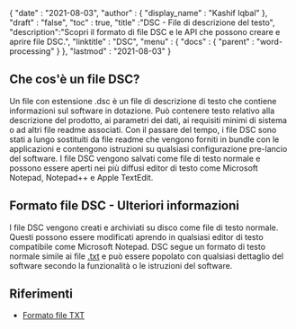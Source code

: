 {
  "date" : "2021-08-03",
  "author" : {
    "display_name" : "Kashif Iqbal"
},
  "draft" : "false",
  "toc" : true,
  "title" :"DSC - File di descrizione del testo",
  "description":"Scopri il formato di file DSC e le API che possono creare e aprire file DSC.",
  "linktitle" : "DSC",
  "menu" : {
    "docs" : {
      "parent" : "word-processing"
}
},
  "lastmod" : "2021-08-03"
}

## Che cos'è un file DSC?

Un file con estensione .dsc è un file di descrizione di testo che contiene informazioni sul software in dotazione. Può contenere testo relativo alla descrizione del prodotto, ai parametri dei dati, ai requisiti minimi di sistema o ad altri file readme associati. Con il passare del tempo, i file DSC sono stati a lungo sostituiti da file readme che vengono forniti in bundle con le applicazioni e contengono istruzioni su qualsiasi configurazione pre-lancio del software. I file DSC vengono salvati come file di testo normale e possono essere aperti nei più diffusi editor di testo come Microsoft Notepad, Notepad++ e Apple TextEdit.

## Formato file DSC - Ulteriori informazioni

I file DSC vengono creati e archiviati su disco come file di testo normale. Questi possono essere modificati aprendo in qualsiasi editor di testo compatibile come Microsoft Notepad. DSC segue un formato di testo normale simile ai file [.txt](/it/word-processing/txt/) e può essere popolato con qualsiasi dettaglio del software secondo la funzionalità o le istruzioni del software.

## Riferimenti

* [Formato file TXT](https://en.wikipedia.org/wiki/Text_file)

